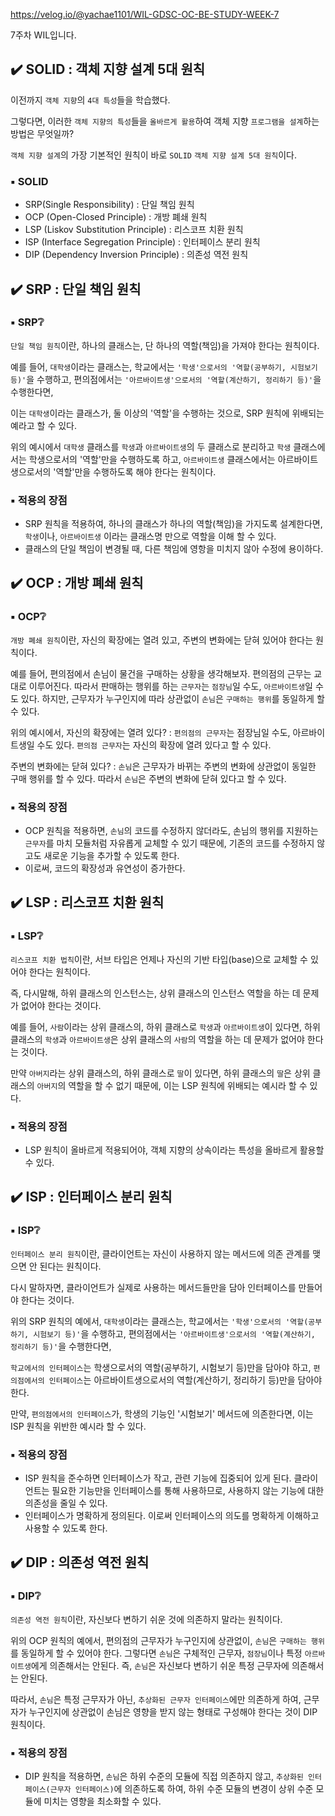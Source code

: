 https://velog.io/@yachae1101/WIL-GDSC-OC-BE-STUDY-WEEK-7

7주차 WIL입니다.

## ✔️ SOLID : 객체 지향 설계 5대 원칙

이전까지 `객체 지향`의 `4대 특성`들을 학습했다.

그렇다면, 이러한 `객체 지향의 특성`들을 `올바르게 활용`하여 객체 지향 `프로그램을 설계`하는 방법은 무엇일까?

`객체 지향 설계`의 가장 기본적인 원칙이 바로 `SOLID` `객체 지향 설계 5대 원칙`이다.

### ▪️ SOLID
- SRP(Single Responsibility) : 단일 책임 원칙
- OCP (Open-Closed Principle) : 개방 폐쇄 원칙
- LSP (Liskov Substitution Principle) : 리스코프 치환 원칙
- ISP (Interface Segregation Principle) : 인터페이스 분리 원칙
- DIP (Dependency Inversion Principle) : 의존성 역전 원칙


## ✔️ SRP : 단일 책임 원칙

### ▪️ SRP❔
`단일 책임 원칙`이란, 하나의 클래스는, 단 하나의 역할(책임)을 가져야 한다는 원칙이다.

예를 들어, `대학생`이라는 클래스는,
학교에서는 `'학생'으로서의 '역할(공부하기, 시험보기 등)'`을 수행하고,
편의점에서는 `'아르바이트생'으로서의 '역할(계산하기, 정리하기 등)'`을 수행한다면,

이는 `대학생`이라는 클래스가, 둘 이상의 '역할'을 수행하는 것으로, SRP 원칙에 위배되는 예라고 할 수 있다.

위의 예시에서 `대학생` 클래스를 `학생`과 `아르바이트생`의 두 클래스로 분리하고
`학생` 클래스에서는 학생으로서의 '역할'만을 수행하도록 하고,
`아르바이트생` 클래스에서는 아르바이트생으로서의 '역할'만을 수행하도록 해야 한다는 원칙이다.

### ▪️ 적용의 장점
- SRP 원칙을 적용하여, 하나의 클래스가 하나의 역할(책임)을 가지도록 설계한다면, `학생`이나, `아르바이트생` 이라는 클래스명 만으로 역할을 이해 할 수 있다.
- 클래스의 단일 책임이 변경될 때, 다른 책임에 영항을 미치지 않아 수정에 용이하다.


## ✔️ OCP : 개방 폐쇄 원칙

### ▪️ OCP❔
`개방 폐쇄 원칙`이란, 자신의 확장에는 열려 있고, 주변의 변화에는 닫혀 있어야 한다는 원칙이다.

예를 들어, 편의점에서 손님이 물건을 구매하는 상황을 생각해보자.
편의점의 근무는 교대로 이루어진다. 따라서 판매하는 행위를 하는 `근무자`는 `점장님`일 수도, `아르바이트생`일 수도 있다.
하지만, 근무자가 누구인지에 따라 상관없이 `손님`은 `구매하는 행위`를 동일하게 할 수 있다.

위의 예시에서,
자신의 확장에는 열려 있다? : `편의점의 근무자`는 점장님일 수도, 아르바이트생일 수도 있다. `편의점 근무자`는 자신의 확장에 열려 있다고 할 수 있다.

주변의 변화에는 닫혀 있다? : `손님`은 근무자가 바뀌는 주변의 변화에 상관없이 동일한 구매 행위를 할 수 있다. 따라서 `손님`은 주변의 변화에 닫혀 있다고 할 수 있다.

### ▪️ 적용의 장점
- OCP 원칙을 적용하면, `손님`의 코드를 수정하지 않더라도, 손님의 행위를 지원하는 `근무자`를 마치 모듈처럼 자유롭게 교체할 수 있기 때문에, 기존의 코드를 수정하지 않고도 새로운 기능을 추가할 수 있도록 한다.
- 이로써, 코드의 확장성과 유연성이 증가한다.


## ✔️ LSP : 리스코프 치환 원칙

### ▪️ LSP❔
`리스코프 치환 법칙`이란, 서브 타입은 언제나 자신의 기반 타입(base)으로 교체할 수 있어야 한다는 원칙이다.

즉, 다시말해, 하위 클래스의 인스턴스는, 상위 클래스의 인스턴스 역할을 하는 데 문제가 없어야 한다는 것이다.

예를 들어, `사람`이라는 상위 클래스의, 하위 클래스로 `학생`과 `아르바이트생`이 있다면,
하위 클래스의 `학생`과 `아르바이트생`은 상위 클래스의 `사람`의 역할을 하는 데 문제가 없어야 한다는 것이다.

만약 `아버지`라는 상위 클래스의, 하위 클래스로 `딸`이 있다면,
하위 클래스의 `딸`은 상위 클래스의 `아버지`의 역할을 할 수 없기 때문에,
이는 LSP 원칙에 위배되는 예시라 할 수 있다.

### ▪️ 적용의 장점
- LSP 원칙이 올바르게 적용되어야, 객체 지향의 상속이라는 특성을 올바르게 활용할 수 있다.


## ✔️ ISP : 인터페이스 분리 원칙

### ▪️ ISP❔
`인터페이스 분리 원칙`이란, 클라이언트는 자신이 사용하지 않는 메서드에 의존 관계를 맺으면 안 된다는 원칙이다.

다시 말하자면, 클라이언트가 실제로 사용하는 메서드들만을 담아 인터페이스를 만들어야 한다는 것이다.

위의 SRP 원칙의 예에서, `대학생`이라는 클래스는,
학교에서는 `'학생'으로서의 '역할(공부하기, 시험보기 등)'`을 수행하고,
편의점에서는 `'아르바이트생'으로서의 '역할(계산하기, 정리하기 등)'`을 수행한다면,

`학교에서의 인터페이스`는 학생으로서의 역할(공부하기, 시험보기 등)만을 담아야 하고,
`편의점에서의 인터페이스`는 아르바이트생으로서의 역할(계산하기, 정리하기 등)만을 담아야 한다.

만약, `편의점에서의 인터페이스`가, 학생의 기능인 '시험보기' 메서드에 의존한다면, 이는 ISP 원칙을 위반한 예시라 할 수 있다.


### ▪️ 적용의 장점
- ISP 원칙을 준수하면 인터페이스가 작고, 관련 기능에 집중되어 있게 된다. 
클라이언트는 필요한 기능만을 인터페이스를 통해 사용하므로, 사용하지 않는 기능에 대한 의존성을 줄일 수 있다.
- 인터페이스가 명확하게 정의된다. 이로써 인터페이스의 의도를 명확하게 이해하고 사용할 수 있도록 한다.

## ✔️ DIP : 의존성 역전 원칙

### ▪️ DIP❔
`의존성 역전 원칙`이란, 자신보다 변하기 쉬운 것에 의존하지 말라는 원칙이다.

위의 OCP 원칙의 예에서,
편의점의 근무자가 누구인지에 상관없이, `손님`은 `구매하는 행위`를 동일하게 할 수 있어야 한다.
그렇다면 `손님`은 구체적인 근무자, `점장님`이나 특정 `아르바이트생`에게 의존해서는 안된다.
즉, `손님`은 자신보다 변하기 쉬운 특정 근무자에 의존해서는 안된다.

따라서, `손님`은 특정 근무자가 아닌, `추상화된 근무자 인터페이스`에만 의존하게 하여, 근무자가 누구인지에 상관없이 손님은 영향을 받지 않는 형태로 구성해야 한다는 것이 DIP 원칙이다.

### ▪️ 적용의 장점
- DIP 원칙을 적용하면, `손님`은 하위 수준의 모듈에 직접 의존하지 않고, `추상화된 인터페이스(근무자 인터페이스)`에 의존하도록 하여, 하위 수준 모듈의 변경이 상위 수준 모듈에 미치는 영향을 최소화할 수 있다.